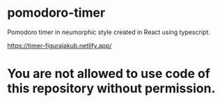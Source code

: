 # pomodoro-timer

Pomodoro timer in neumorphic style created in React using typescript.

https://timer-figurajakub.netlify.app/

# You are not allowed to use code of this repository without permission.
